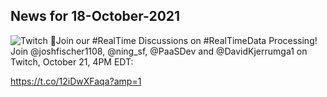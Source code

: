 ## News for 18-October-2021

![Twitch](https://pbs.twimg.com/media/FCAAeWrVQAIEdH-?format=jpg&name=small)
📣Join our #RealTime Discussions on #RealTimeData Processing!
Join @joshfischer1108, @ning_sf, @PaaSDev and @DavidKjerrumga1 on Twitch, October 21, 4PM EDT: 
 
https://t.co/12iDwXFaqa?amp=1

